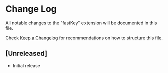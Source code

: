 # Change Log

All notable changes to the "fastKey" extension will be documented in this file.

Check [Keep a Changelog](http://keepachangelog.com/) for recommendations on how to structure this file.

## [Unreleased]

- Initial release

